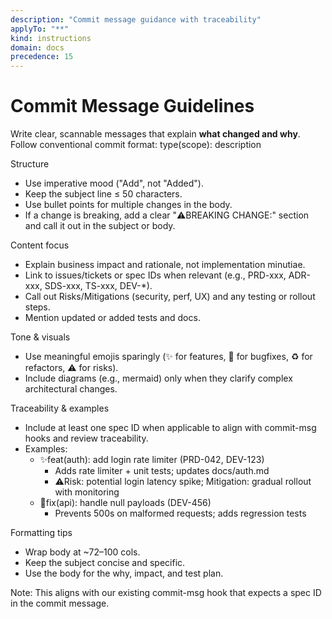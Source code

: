 ```yaml
---
description: "Commit message guidance with traceability"
applyTo: "**"
kind: instructions
domain: docs
precedence: 15
---
```


# Commit Message Guidelines

Write clear, scannable messages that explain **what changed and why**. Follow conventional commit format: type(scope): description

Structure
- Use imperative mood ("Add", not "Added").
- Keep the subject line ≤ 50 characters.
- Use bullet points for multiple changes in the body.
- If a change is breaking, add a clear "⚠️BREAKING CHANGE:" section and call it out in the subject or body.

Content focus
- Explain business impact and rationale, not implementation minutiae.
- Link to issues/tickets or spec IDs when relevant (e.g., PRD-xxx, ADR-xxx, SDS-xxx, TS-xxx, DEV-*).
- Call out Risks/Mitigations (security, perf, UX) and any testing or rollout steps.
- Mention updated or added tests and docs.

Tone & visuals
- Use meaningful emojis sparingly (✨ for features, 🐛 for bugfixes, ♻️ for refactors, ⚠️ for risks).
- Include diagrams (e.g., mermaid) only when they clarify complex architectural changes.

Traceability & examples
- Include at least one spec ID when applicable to align with commit-msg hooks and review traceability.
- Examples:
  - ✨feat(auth): add login rate limiter (PRD-042, DEV-123)
    - Adds rate limiter + unit tests; updates docs/auth.md
    - ⚠️Risk: potential login latency spike; Mitigation: gradual rollout with monitoring
  - 🐛fix(api): handle null payloads (DEV-456)
    - Prevents 500s on malformed requests; adds regression tests

Formatting tips
- Wrap body at ~72–100 cols.
- Keep the subject concise and specific.
- Use the body for the why, impact, and test plan.

Note: This aligns with our existing commit-msg hook that expects a spec ID in the commit message.
